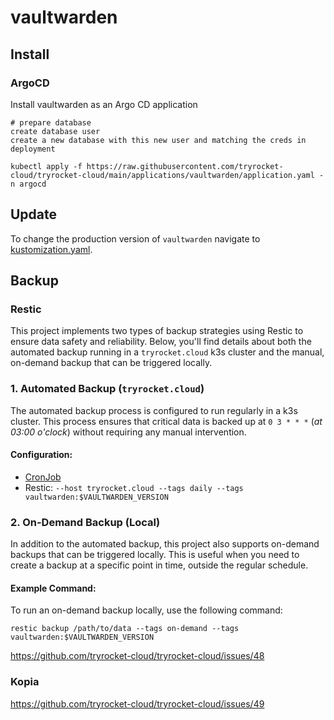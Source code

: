 # vaultwarden

## Install

### ArgoCD

Install vaultwarden as an Argo CD application

    # prepare database
    create database user
    create a new database with this new user and matching the creds in deployment

    kubectl apply -f https://raw.githubusercontent.com/tryrocket-cloud/tryrocket-cloud/main/applications/vaultwarden/application.yaml -n argocd

## Update

To change the production version of `vaultwarden` navigate to [kustomization.yaml](./overlays/production/kustomization.yaml).

## Backup

### Restic

This project implements two types of backup strategies using Restic to ensure data safety and reliability. Below, you'll find details about both the automated backup running in a `tryrocket.cloud` k3s cluster and the manual, on-demand backup that can be triggered locally.

### 1. Automated Backup (`tryrocket.cloud`)

The automated backup process is configured to run regularly in a k3s cluster. This process ensures that critical data is backed up at `0 3 * * *` (*at 03:00 o'clock*) without requiring any manual intervention.

#### Configuration:

- [CronJob](./base-backup/backup-cronjob-v3.yaml)
- Restic: `--host tryrocket.cloud --tags daily --tags vaultwarden:$VAULTWARDEN_VERSION`

### 2. On-Demand Backup (Local)

In addition to the automated backup, this project also supports on-demand backups that can be triggered locally. This is useful when you need to create a backup at a specific point in time, outside the regular schedule.

#### Example Command:

To run an on-demand backup locally, use the following command:

    restic backup /path/to/data --tags on-demand --tags vaultwarden:$VAULTWARDEN_VERSION

https://github.com/tryrocket-cloud/tryrocket-cloud/issues/48

### Kopia

https://github.com/tryrocket-cloud/tryrocket-cloud/issues/49
